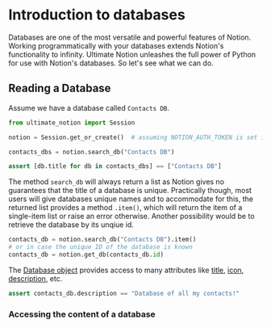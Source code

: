 # Introduction to databases

Databases are one of the most versatile and powerful features of Notion.
Working programmatically with your databases extends Notion's functionality to infinity.
Ultimate Notion unleashes the full power of Python for use with Notion's databases.
So let's see what we can do.

## Reading a Database

Assume we have a database called `Contacts DB`.

```python
from ultimate_notion import Session

notion = Session.get_or_create()  # assuming NOTION_AUTH_TOKEN is set in environment

contacts_dbs = notion.search_db("Contacts DB")

assert [db.title for db in contacts_dbs] == ["Contacts DB"]
```

The method `search_db` will always return a list as Notion gives no guarantees that the
title of a database is unique. Practically though, most users will give databases unique
names and to accommodate for this, the returned list provides a method `.item()`, which
will return the item of a single-item list or raise an error otherwise. Another possibility
would be to retrieve the database by its unqiue id.

```python
contacts_db = notion.search_db("Contacts DB").item()
# or in case the unique ID of the database is known
contacts_db = notion.get_db(contacts_db.id)
```

The [Database object] provides access to many attributes like [title], [icon], [description], etc.

```python
assert contacts_db.description == "Database of all my contacts!"
```

### Accessing the content of a database




[Database object]: ../../reference/ultimate_notion/database/#ultimate_notion.database.Database
[title]: ../../reference/ultimate_notion/database/#ultimate_notion.database.Database.title
[icon]: ../../reference/ultimate_notion/database/#ultimate_notion.database.Database.icon
[description]: ../../reference/ultimate_notion/database/#ultimate_notion.database.Database.description
